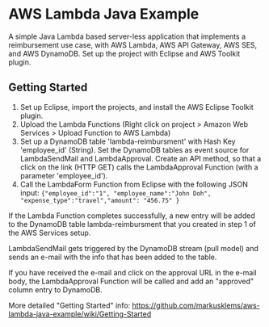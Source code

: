 # AWS Lambda Java Example

A simple Java Lambda based server-less application that implements a reimbursement use case, with AWS Lambda, AWS API Gateway, AWS SES, and AWS DynamoDB. Set up the project with Eclipse and AWS Toolkit plugin.

## Getting Started
1. Set up Eclipse, import the projects, and install the AWS Eclipse Toolkit plugin.
2. Upload the Lambda Functions (Right click on project > Amazon Web Services > Upload Function to AWS Lambda)
3. Set up a DynamoDB table 'lambda-reimbursment' with Hash Key 'employee_id' (String). Set the DynamoDB tables as event source for LambdaSendMail and LambdaApproval. Create an API method, so that a click on the link (HTTP GET) calls the LambdaApproval Function (with a parameter 'employee_id').
4. Call the LambdaForm Function from Eclipse with the following JSON input:
```{"employee_id":"1", "employee_name":"John Doh", "expense_type":"travel","amount": "456.75" }```

If the Lambda Function completes successfully, a new entry will be added to the DynamoDB table lambda-reimbursment that you created in step 1 of the AWS Services setup.

LambdaSendMail gets triggered by the DynamoDB stream (pull model) and sends an e-mail with the info that has been added to the table.

If you have received the e-mail and click on the approval URL in the e-mail body, the LambdaApproval Function will be called and add an "approved" column entry to DynamoDB.

More detailed "Getting Started" info: https://github.com/markusklems/aws-lambda-java-example/wiki/Getting-Started
